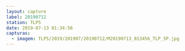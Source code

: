 ```yaml
---
layout: capture
label: 20190712
station: TLP5
date: 2019-07-13 01:34:56
capturas:
  - imagem: TLP5/2019/201907/20190712/M20190713_013456_TLP_5P.jpg
---
```

